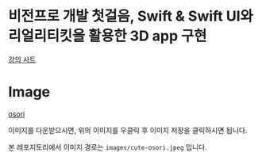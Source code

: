 # 비전프로 개발 첫걸음, Swift & Swift UI와 리얼리티킷을 활용한 3D app 구현 

[강의 사트](https://fastcampus.co.kr/pages/56500)

# Image

[osori](./images/cute-osori.jpeg)

이미지를 다운받으시면, 위의 이미지를 우클릭 후 이미지 저장을 클릭하시면 됩니다.

본 레포지토리에서 이미지 경로는 `images/cute-osori.jpeg` 입니다.
